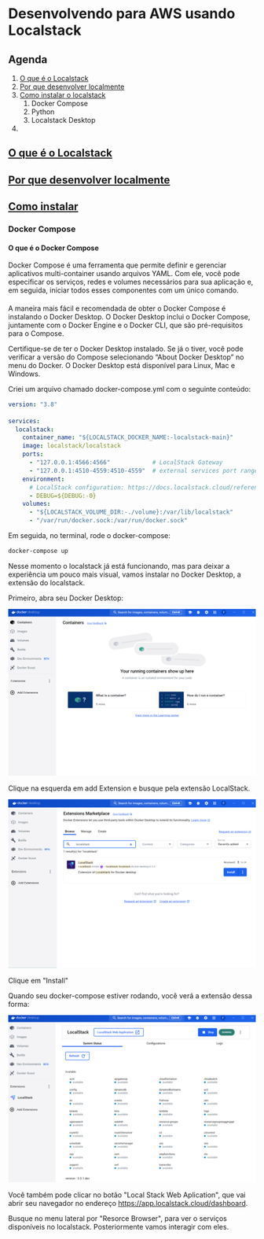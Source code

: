 # Desenvolvendo para AWS usando Localstack

## Agenda

1. [O que é o Localstack](#o-que-é-o-localstack)
1. [Por que desenvolver localmente](#porque-localmente)
1. [Como instalar o localstack](#como-instalar)
    1. Docker Compose
    1. Python
    1. Localstack Desktop
1.


## [O que é o Localstack](#o-que-é-o-localstack)


## [Por que desenvolver localmente](#porque-localmente)


## [Como instalar](#como-instalar)

### Docker Compose

#### O que é o Docker Compose
Docker Compose é uma ferramenta que permite definir e gerenciar aplicativos multi-container usando arquivos YAML. Com ele, você pode especificar os serviços, redes e volumes necessários para sua aplicação e, em seguida, iniciar todos esses componentes com um único comando.

####
A maneira mais fácil e recomendada de obter o Docker Compose é instalando o Docker Desktop. 
O Docker Desktop inclui o Docker Compose, juntamente com o Docker Engine e o Docker CLI, que são pré-requisitos para o Compose.

Certifique-se de ter o Docker Desktop instalado. 
Se já o tiver, você pode verificar a versão do Compose selecionando “About Docker Desktop” no menu do Docker.
O Docker Desktop está disponível para Linux, Mac e Windows.

Criei um arquivo chamado docker-compose.yml com o seguinte conteúdo:

```yaml
version: "3.8"

services:
  localstack:
    container_name: "${LOCALSTACK_DOCKER_NAME:-localstack-main}"
    image: localstack/localstack
    ports:
      - "127.0.0.1:4566:4566"            # LocalStack Gateway
      - "127.0.0.1:4510-4559:4510-4559"  # external services port range
    environment:
      # LocalStack configuration: https://docs.localstack.cloud/references/configuration/
      - DEBUG=${DEBUG:-0}
    volumes:
      - "${LOCALSTACK_VOLUME_DIR:-./volume}:/var/lib/localstack"
      - "/var/run/docker.sock:/var/run/docker.sock"
```

Em seguida, no terminal, rode o docker-compose:

```bash
docker-compose up
```

Nesse momento o localstack já está funcionando, mas para deixar a experiência um pouco mais visual, vamos instalar no Docker Desktop, a extensão do localstack.

Primeiro, abra seu Docker Desktop:

![Docker Desktop](/doc/images/docker-desktop.png "Docker Desktop")

Clique na esquerda em add Extension e busque pela extensão LocalStack.

![Extensão Localstack](/doc/images/extensao-local-stack.png "Extensão Localstack")

Clique em "Install"


Quando seu docker-compose estiver rodando, você verá a extensão dessa forma:

![Extensão Localstack Rodando](/doc/images/extensao-local-stack-rodando.png "Extensão Localstack Rodando")

Você também pode clicar no botão "Local Stack Web Aplication", que vai abrir seu navegador no endereço https://app.localstack.cloud/dashboard.

Busque no menu lateral por "Resorce Browser", para ver o serviços disponíveis no localstack. Posteriormente vamos interagir com eles.